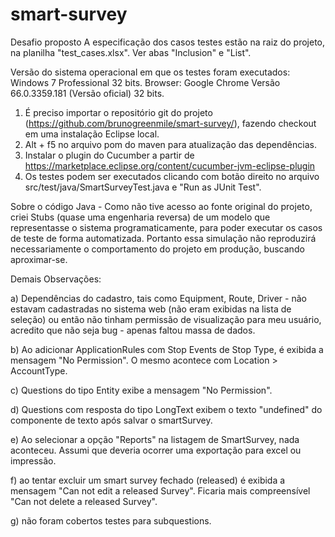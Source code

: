 # smart-survey
Desafio proposto
A especificação dos casos testes estão na raiz do projeto, na planilha "test_cases.xlsx". Ver abas "Inclusion" e "List".

Versão do sistema operacional em que os testes foram executados: Windows 7 Professional 32 bits.
Browser: Google Chrome Versão 66.0.3359.181 (Versão oficial) 32 bits.

1) É preciso importar o repositório git do projeto (https://github.com/brunogreenmile/smart-survey/), fazendo checkout em uma instalação Eclipse local.
2) Alt + f5 no arquivo pom do maven para atualização das dependências.
3) Instalar o plugin do Cucumber a partir de https://marketplace.eclipse.org/content/cucumber-jvm-eclipse-plugin
4) Os testes podem ser executados clicando com botão direito no arquivo src/test/java/SmartSurveyTest.java e "Run as JUnit Test".

Sobre o código Java -
Como não tive acesso ao fonte original do projeto, criei Stubs (quase uma engenharia reversa) de um modelo que representasse o sistema programaticamente, para poder executar os casos de teste de forma automatizada. Portanto essa simulação não reproduzirá necessariamente o comportamento do projeto em produção, buscando aproximar-se.

Demais Observações:

a) Dependências do cadastro, tais como Equipment, Route, Driver - não estavam cadastradas no sistema web (não eram exibidas na lista de seleção) ou então não tinham permissão de visualização para meu usuário, acredito que não seja bug - apenas faltou massa de dados.

b) Ao adicionar ApplicationRules com Stop Events de Stop Type, é exibida a mensagem "No Permission". O mesmo acontece com Location > AccountType.

c) Questions do tipo Entity exibe a mensagem "No Permission".

d) Questions com resposta do tipo LongText exibem o texto "undefined" do componente de texto após salvar o smartSurvey.

e) Ao selecionar a opção "Reports" na listagem de SmartSurvey, nada aconteceu. Assumi que deveria ocorrer uma exportação para excel ou impressão.

f) ao tentar excluir um smart survey fechado (released) é exibida a mensagem "Can not edit a released Survey". Ficaria mais compreensível "Can not delete a released Survey".

g) não foram cobertos testes para subquestions.








